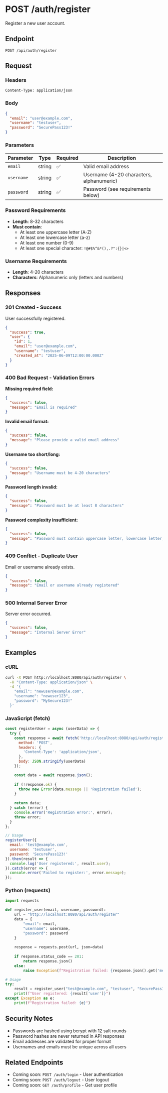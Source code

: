 # POST /auth/register

Register a new user account.

## Endpoint
```
POST /api/auth/register
```

## Request

### Headers
```
Content-Type: application/json
```

### Body
```json
{
  "email": "user@example.com",
  "username": "testuser",
  "password": "SecurePass123!"
}
```

### Parameters

| Parameter | Type | Required | Description |
|-----------|------|----------|-------------|
| `email` | string | ✅ | Valid email address |
| `username` | string | ✅ | Username (4-20 characters, alphanumeric) |
| `password` | string | ✅ | Password (see requirements below) |

### Password Requirements
- **Length**: 8-32 characters
- **Must contain**:
  - At least one uppercase letter (A-Z)
  - At least one lowercase letter (a-z)
  - At least one number (0-9)
  - At least one special character: `!@#$%^&*(),.?":{}|<>`

### Username Requirements
- **Length**: 4-20 characters
- **Characters**: Alphanumeric only (letters and numbers)

## Responses

### 201 Created - Success
User successfully registered.

```json
{
  "success": true,
  "user": {
    "id": 1,
    "email": "user@example.com",
    "username": "testuser",
    "created_at": "2025-06-09T12:00:00.000Z"
  }
}
```

### 400 Bad Request - Validation Errors

**Missing required field:**
```json
{
  "success": false,
  "message": "Email is required"
}
```

**Invalid email format:**
```json
{
  "success": false,
  "message": "Please provide a valid email address"
}
```

**Username too short/long:**
```json
{
  "success": false,
  "message": "Username must be 4-20 characters"
}
```

**Password length invalid:**
```json
{
  "success": false,
  "message": "Password must be at least 8 characters"
}
```

**Password complexity insufficient:**
```json
{
  "success": false,
  "message": "Password must contain uppercase letter, lowercase letter, number, and special character"
}
```

### 409 Conflict - Duplicate User
Email or username already exists.

```json
{
  "success": false,
  "message": "Email or username already registered"
}
```

### 500 Internal Server Error
Server error occurred.

```json
{
  "success": false,
  "message": "Internal Server Error"
}
```

## Examples

### cURL
```bash
curl -X POST http://localhost:8080/api/auth/register \
  -H "Content-Type: application/json" \
  -d '{
    "email": "newuser@example.com",
    "username": "newuser123",
    "password": "MySecure123!"
  }'
```

### JavaScript (fetch)
```javascript
const registerUser = async (userData) => {
  try {
    const response = await fetch('http://localhost:8080/api/auth/register', {
      method: 'POST',
      headers: {
        'Content-Type': 'application/json',
      },
      body: JSON.stringify(userData)
    });

    const data = await response.json();
    
    if (!response.ok) {
      throw new Error(data.message || 'Registration failed');
    }
    
    return data;
  } catch (error) {
    console.error('Registration error:', error);
    throw error;
  }
};

// Usage
registerUser({
  email: 'test@example.com',
  username: 'testuser',
  password: 'SecurePass123!'
}).then(result => {
  console.log('User registered:', result.user);
}).catch(error => {
  console.error('Failed to register:', error.message);
});
```

### Python (requests)
```python
import requests

def register_user(email, username, password):
    url = "http://localhost:8080/api/auth/register"
    data = {
        "email": email,
        "username": username,
        "password": password
    }
    
    response = requests.post(url, json=data)
    
    if response.status_code == 201:
        return response.json()
    else:
        raise Exception(f"Registration failed: {response.json().get('message')}")

# Usage
try:
    result = register_user("test@example.com", "testuser", "SecurePass123!")
    print(f"User registered: {result['user']}")
except Exception as e:
    print(f"Registration failed: {e}")
```

## Security Notes

- Passwords are hashed using bcrypt with 12 salt rounds
- Password hashes are never returned in API responses
- Email addresses are validated for proper format
- Usernames and emails must be unique across all users

## Related Endpoints

- Coming soon: `POST /auth/login` - User authentication
- Coming soon: `POST /auth/logout` - User logout
- Coming soon: `GET /auth/profile` - Get user profile
